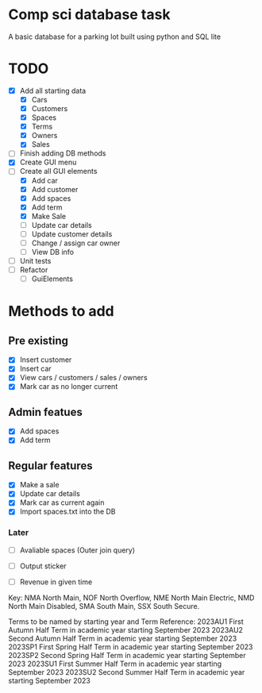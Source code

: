 # Comp sci database task    
A basic database for a parking lot built using python and SQL lite

# TODO
- [x] Add all starting data
    - [x] Cars
    - [x] Customers
    - [x] Spaces
    - [x] Terms
    - [x] Owners
    - [x] Sales
- [ ] Finish adding DB methods
- [x] Create GUI menu
- [ ] Create all GUI elements
    - [x] Add car
    - [x] Add customer
    - [x] Add spaces
    - [x] Add term
    - [x] Make Sale
    - [ ] Update car details
    - [ ] Update customer details
    - [ ] Change / assign car owner
    - [ ] View DB info
- [ ] Unit tests
- [ ] Refactor 
    - [ ] GuiElements

# Methods to add    
## Pre existing    
- [x] Insert customer
- [x] Insert car
- [x] View cars / customers / sales / owners
- [x] Mark car as no longer current

## Admin featues    
- [x] Add spaces
- [x] Add term

## Regular features    
- [x] Make a sale
- [x] Update car details
- [x] Mark car as current again
- [x] Import spaces.txt into the DB

### Later
- [ ] Avaliable spaces (Outer join query)
- [ ] Output sticker
- [ ] Revenue in given time


Key: NMA  North Main, NOF  North Overflow, NME North Main Electric, NMD North Main Disabled, SMA South Main, SSX South Secure.

Terms to be named by starting year and Term Reference:
2023AU1  First Autumn Half Term in academic year starting September 2023
2023AU2  Second Autumn Half Term in academic year starting September 2023
2023SP1 First Spring Half Term in academic year starting September 2023
2023SP2 Second Spring Half Term in academic year starting September 2023
2023SU1 First Summer Half Term in academic year starting September 2023
2023SU2 Second Summer Half Term in academic year starting September 2023